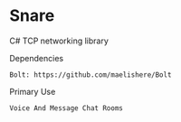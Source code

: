 # Snare
C# TCP networking library 

Dependencies
	
	Bolt: https://github.com/maelishere/Bolt

Primary Use
	
	Voice And Message Chat Rooms 
